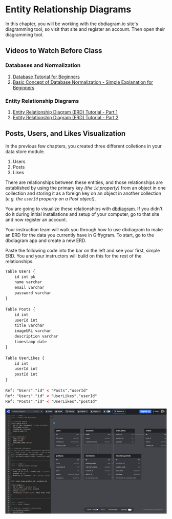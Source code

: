# Entity Relationship Diagrams

In this chapter, you will be working with the dbdiagram.io site's diagramming tool, so visit that site and register an account. Then open their diagramming tool.

## Videos to Watch Before Class

### Databases and Normalization

1. [Database Tutorial for Beginners](https://www.youtube.com/watch?v=wR0jg0eQsZA)
1. [Basic Concept of Database Normalization - Simple Explanation for Beginners](https://www.youtube.com/watch?v=xoTyrdT9SZI)

### Entity Relationship Diagrams

1. [Entity Relationship Diagram (ERD) Tutorial - Part 1](https://www.youtube.com/watch?v=QpdhBUYk7Kk)
1. [Entity Relationship Diagram (ERD) Tutorial - Part 2](https://www.youtube.com/watch?v=-CuY5ADwn24)

## Posts, Users, and Likes Visualization

In the previous few chapters, you created three different colletions in your data store module.

1. Users
1. Posts
1. Likes

There are relationships between these entities, and those relationships are established by using the primary key _(the `id` property)_ from an object in one collection and storing it as a foreign key on an object in another collection _(e.g. the `userId` property on a Post object)_.

You are going to visualize these relationships with [dbdiagram](https://dbdiagram.io/). If you didn't do it during initial installations and setup of your computer, go to that site and now register an account.

Your instruction team will walk you through how to use dbdiagram to make an ERD for the data you currently have in Giffygram. To start, go to the dbdiagram app and create a new ERD.

Paste the following code into the bar on the left and see your first, simple ERD. You and your instructors will build on this for the rest of the relationships.

```html
Table Users {
    id int pk
    name varchar
    email varchar
    password varchar
}

Table Posts {
    id int
    userId int
    title varchar
    imageURL varchar
    description varchar
    timestamp date
}

Table UserLikes {
    id int
    userId int
    postId int
}

Ref: "Users"."id" < "Posts"."userId"
Ref: "Users"."id" < "UserLikes"."userId"
Ref: "Posts"."id" < "UserLikes"."postId"
```

![animation of creating ERD](./images/first-erd-animation.gif)
